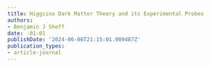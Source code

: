 ```yaml
---
title: Higgsino Dark Matter Theory and its Experimental Probes
authors:
- Benjamin J Sheff
date: -01-01
publishDate: '2024-06-06T21:15:01.009487Z'
publication_types:
- article-journal
---
```

